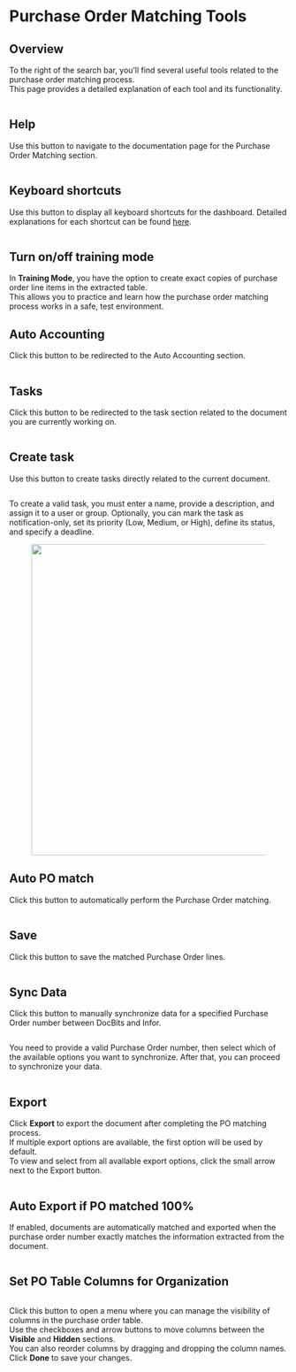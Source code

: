 # Purchase Order Matching Tools

## Overview

To the right of the search bar, you’ll find several useful tools related to the purchase order matching process.\
This page provides a detailed explanation of each tool and its functionality.

<figure><img src="../../../.gitbook/assets/po_match_tools_0.png" alt=""><figcaption></figcaption></figure>

## Help

Use this button to navigate to the documentation page for the Purchase Order Matching section.

<figure><img src="../../../.gitbook/assets/po_match_tools.png" alt=""><figcaption></figcaption></figure>

## Keyboard shortcuts

Use this button to display all keyboard shortcuts for the dashboard. Detailed explanations for each shortcut can be found [here](keyboard-shortcuts.md).

<figure><img src="../../../.gitbook/assets/po_match_tools_2.png" alt=""><figcaption></figcaption></figure>

## Turn on/off training mode

In **Training Mode**, you have the option to create exact copies of purchase order line items in the extracted table.\
This allows you to practice and learn how the purchase order matching process works in a safe, test environment.

## Auto Accounting

Click this button to be redirected to the Auto Accounting section.

<figure><img src="../../../.gitbook/assets/po_match_tools_12.png" alt=""><figcaption></figcaption></figure>

## Tasks

Click this button to be redirected to the task section related to the document you are currently working on.

<figure><img src="../../../.gitbook/assets/po_match_tools_4.png" alt=""><figcaption></figcaption></figure>

## Create task

Use this button to create tasks directly related to the current document.

<figure><img src="../../../.gitbook/assets/po_match_tools_5.png" alt=""><figcaption></figcaption></figure>

To create a valid task, you must enter a name, provide a description, and assign it to a user or group. Optionally, you can mark the task as notification-only, set its priority (Low, Medium, or High), define its status, and specify a deadline.

<figure><img src="../../../.gitbook/assets/po_match_tools_9.png" alt="" width="563"><figcaption></figcaption></figure>

## Auto PO match

Click this button to automatically perform the Purchase Order matching.

<figure><img src="../../../.gitbook/assets/po_match_tools_6.png" alt=""><figcaption></figcaption></figure>

## Save

Click this button to save the matched Purchase Order lines.

<figure><img src="../../../.gitbook/assets/po_match_tools_7.png" alt=""><figcaption></figcaption></figure>

## Sync Data

Click this button to manually synchronize data for a specified Purchase Order number between DocBits and Infor.

<figure><img src="../../../.gitbook/assets/po_match_tools_8.png" alt=""><figcaption></figcaption></figure>

You need to provide a valid Purchase Order number, then select which of the available options you want to synchronize. After that, you can proceed to synchronize your data.

<figure><img src="../../../.gitbook/assets/po_match_tools_10.png" alt=""><figcaption></figcaption></figure>

## Export

Click **Export** to export the document after completing the PO matching process.\
If multiple export options are available, the first option will be used by default.\
To view and select from all available export options, click the small arrow next to the Export button.

<figure><img src="../../../.gitbook/assets/po_match_tools_11.png" alt=""><figcaption></figcaption></figure>

## Auto Export if PO matched 100%

If enabled, documents are automatically matched and exported when the purchase order number exactly matches the information extracted from the document.

<figure><img src="../../../.gitbook/assets/po_match_tools_13.png" alt=""><figcaption></figcaption></figure>

## Set PO Table Columns for Organization

<figure><img src="../../../.gitbook/assets/dashboard_tools_11 (1).png" alt=""><figcaption></figcaption></figure>

Click this button to open a menu where you can manage the visibility of columns in the purchase order table.\
Use the checkboxes and arrow buttons to move columns between the **Visible** and **Hidden** sections.\
You can also reorder columns by dragging and dropping the column names.\
Click **Done** to save your changes.

<figure><img src="../../../.gitbook/assets/po_match_6.png" alt=""><figcaption></figcaption></figure>

